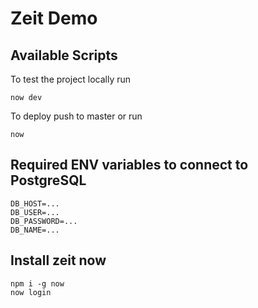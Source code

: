 # Zeit Demo

## Available Scripts

To test the project locally run

```
now dev
```

To deploy push to master or run

```
now
```

## Required ENV variables to connect to PostgreSQL
```
DB_HOST=...
DB_USER=...
DB_PASSWORD=...
DB_NAME=...
```

## Install zeit now

```
npm i -g now
now login
```
